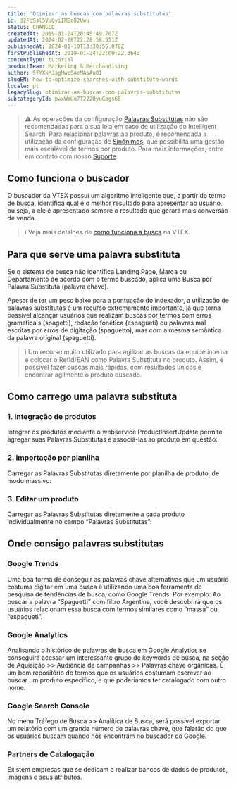 ```yaml
---
title: 'Otimizar as buscas com palavras substitutas'
id: 32FqSsl5VuQyiIMEc02Uwu
status: CHANGED
createdAt: 2019-01-24T20:45:49.707Z
updatedAt: 2024-02-28T22:28:58.551Z
publishedAt: 2024-01-10T13:30:55.078Z
firstPublishedAt: 2019-01-24T22:00:22.364Z
contentType: tutorial
productTeam: Marketing & Merchandising
author: 5fYXkMJagMwcSAeMAsAuOI
slugEN: how-to-optimize-searches-with-substitute-words
locale: pt
legacySlug: otimizar-as-buscas-com-palavras-substitutas
subcategoryId: pwxWmUu7T222QyuGogs68
---
```


>⚠️ As operações da configuração [Palavras Substitutas](https://help.vtex.com/pt/tutorial/otimizar-as-buscas-com-palavras-substitutas--32FqSsl5VuQyiIMEc02Uwu?&utm_source=autocomplete) não são recomendadas para a sua loja em caso de utilização do Intelligent Search. Para relacionar palavras ao produto, é recomendada a utilização da configuração de [Sinônimos](https://help.vtex.com/pt/tracks/vtex-intelligent-search--19wrbB7nEQcmwzDPl1l4Cb/1pxAWPEglBey1UFdvcetZV), que possibilita uma gestão mais escalável de termos por produto. Para mais informações, entre em contato com nosso [Suporte](https://support.vtex.com/hc/pt-br/requests).

## Como funciona o buscador
O buscador da VTEX possui um algoritmo inteligente que, a partir do termo de busca, identifica qual é o melhor resultado para apresentar ao usuário, ou seja, a ele é apresentado sempre o resultado que gerará mais conversão de venda.

>ℹ️ Veja mais detalhes de [como funciona a busca](https://help.vtex.com/pt/tutorial/como-funciona-a-busca-da-vtex--tutorials_542) na VTEX.

## Para que serve uma palavra substituta
Se o sistema de busca não identifica Landing Page, Marca ou Departamento de acordo com o termo buscado, aplica uma Busca por Palavra Substituta (palavra chave). 

Apesar de ter um peso baixo para a pontuação do indexador, a utilização de palavras substitutas é um recurso extremamente importante, já que torna possível alcançar usuários que realizam buscas por termos com erros gramaticais (spagetti), redação fonética (espagueti) ou palavras mal escritas por erros de digitação (spaguetto), mas com a mesma semântica da palavra original (spaguetti).

>ℹ️ Um recurso muito utilizado para agilizar as buscas da equipe interna é colocar o RefId/EAN como Palavra Substituta no produto. Assim, é possível fazer buscas mais rápidas, com resultados únicos e encontrar agilmente o produto buscado.

## Como carrego uma palavra substituta

### 1. Integração de produtos
Integrar os produtos mediante o webservice ProductInsertUpdate permite agregar suas Palavras Substitutas e associá-las ao produto em questão:
[](http://help.vtex.com/pt/tutorial/manual-das-classes-e-metodos-usados-no-webservice)

### 2. Importação por planilha
Carregar as Palavras Substitutas diretamente por planilha de produto, de modo massivo:
[](https://help.vtex.com/pt/tutorial/cadastrando-produto#importacao-de-produtos-por-planilha)

### 3. Editar um produto
Carregar as Palavras Substitutas diretamente a cada produto individualmente no campo “Palavras Substitutas”:
[](https://help.vtex.com/pt/tutorial/cadastrando-produto#cadastrando-produto-pelo-admin)

## Onde consigo palavras substitutas
### Google Trends
Uma boa forma de conseguir as palavras chave alternativas que um usuário costuma digitar em uma busca é utilizando uma boa ferramenta de pesquisa de tendências de busca, como Google Trends. Por exemplo: Ao buscar a palavra “Spaguetti” com filtro Argentina, você descobrirá que os usuários relacionam essa busca com termos similares como “massa” ou “espagueti”.

### Google Analytics
Analisando o histórico de palavras de busca em Google Analytics se conseguirá acessar um interessante grupo de keywords de busca, na seção de Aquisição >> Audiência de campanhas >> Palavras chave orgânicas. É um bom repositório de termos que os usuários costumam escrever ao buscar um produto específico, e que poderíamos ter catalogado com outro nome.

### Google Search Console
No menu Tráfego de Busca >> Analítica de Busca, será possível exportar um relatório com um grande número de palavras chave, que falarão do que os usuários buscam quando nos encontram no buscador do Google.

### Partners de Catalogação
Existem empresas que se dedicam a realizar bancos de dados de produtos, imagens e seus atributos.

